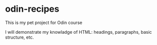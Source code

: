 # odin-recipes
This is my pet project for Odin course

I will demonstrate my knowladge of HTML: headings, paragraphs, basic structure, etc.
